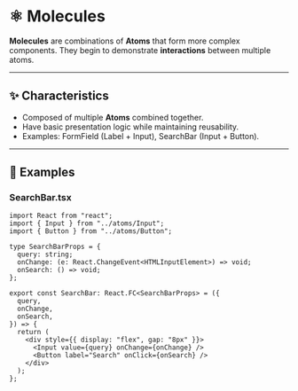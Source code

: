 # ⚛️ Molecules

**Molecules** are combinations of **Atoms** that form more complex components.
They begin to demonstrate **interactions** between multiple atoms.

---

## ✨ Characteristics

- Composed of multiple **Atoms** combined together.
- Have basic presentation logic while maintaining reusability.
- Examples: FormField (Label + Input), SearchBar (Input + Button).

---

## 📌 Examples

### SearchBar.tsx

```tsx
import React from "react";
import { Input } from "../atoms/Input";
import { Button } from "../atoms/Button";

type SearchBarProps = {
  query: string;
  onChange: (e: React.ChangeEvent<HTMLInputElement>) => void;
  onSearch: () => void;
};

export const SearchBar: React.FC<SearchBarProps> = ({
  query,
  onChange,
  onSearch,
}) => {
  return (
    <div style={{ display: "flex", gap: "8px" }}>
      <Input value={query} onChange={onChange} />
      <Button label="Search" onClick={onSearch} />
    </div>
  );
};
```
